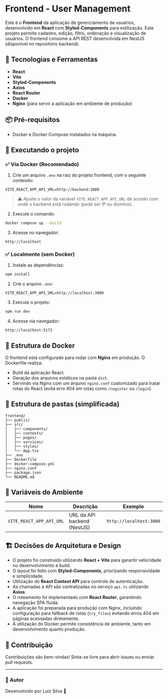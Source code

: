 
# Frontend - User Management

Este é o **Frontend** da aplicação de gerenciamento de usuários, desenvolvido em **React** com **Styled-Components** para estilização. Este projeto permite cadastro, edição, filtro, ordenação e visualização de usuários. O frontend consome a API REST desenvolvida em NestJS (disponível no repositório backend).

## 🧠 Tecnologias e Ferramentas

- **React**
- **Vite**
- **Styled-Components**
- **Axios**
- **React Router**
- **Docker**
- **Nginx** (para servir a aplicação em ambiente de produção)

## 📦 Pré-requisitos

- Docker e Docker Compose instalados na máquina.

## 🚀 Executando o projeto

### ✅ Via Docker (Recomendado)

1. Crie um arquivo `.env` na raiz do projeto frontend, com o seguinte conteúdo:

```env
VITE_REACT_APP_API_URL=http://backend:3000
```

> ⚠️ Ajuste o valor da variável `VITE_REACT_APP_API_URL` de acordo com onde o backend está rodando (pode ser IP ou domínio).

2. Execute o comando:

```bash
docker compose up --build
```

3. Acesse no navegador:

```plaintext
http://localhost
```

### ✅ Localmente (sem Docker)

1. Instale as dependências:

```bash
npm install
```

2. Crie o arquivo `.env`:

```env
VITE_REACT_APP_API_URL=http://localhost:3000
```

3. Execute o projeto:

```bash
npm run dev
```

4. Acesse via navegador:

```plaintext
http://localhost:5173
```

## 🐳 Estrutura de Docker

O frontend está configurado para rodar com **Nginx** em produção. O Dockerfile realiza:

- Build da aplicação React.
- Geração dos arquivos estáticos na pasta `dist`.
- Servindo via Nginx com um arquivo `nginx.conf` customizado para tratar rotas do React (evita erro 404 em rotas como `/register` ou `/login`).

## 📁 Estrutura de pastas (simplificada)

```
frontend/
├── public/
├── src/
│   ├── components/
│   ├── contexts/
│   ├── pages/
│   ├── services/
│   ├── styles/
│   └── App.tsx
├── .env
├── Dockerfile
├── docker-compose.yml
├── nginx.conf
├── package.json
└── README.md
```

## 🔧 Variáveis de Ambiente

| Nome           | Descrição                          | Exemplo                      |
| ---------------| ---------------------------------- | ---------------------------- |
| `VITE_REACT_APP_API_URL` | URL da API backend (NestJS)       | `http://localhost:3000`      |

## 🏗️ Decisões de Arquitetura e Design

- O projeto foi construído utilizando **React + Vite** para garantir velocidade no desenvolvimento e build.
- O layout foi feito com **Styled-Components**, priorizando responsividade e simplicidade.
- Utilização do **React Context API** para controle de autenticação.
- As chamadas à API são centralizadas no serviço `api.ts` utilizando **Axios**.
- O roteamento foi implementado com **React Router**, garantindo navegação SPA fluida.
- A aplicação foi preparada para produção com Nginx, incluindo configuração para fallback de rotas (`try_files`) evitando erros 404 em páginas acessadas diretamente.
- A utilização do Docker permite consistência de ambiente, tanto em desenvolvimento quanto produção.

## 🤝 Contribuição

Contribuições são bem-vindas! Sinta-se livre para abrir issues ou enviar pull requests.

---

### 🧠 Autor

Desenvolvido por Luiz Silva 🚀

